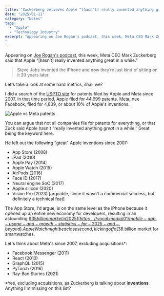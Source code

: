 ```yaml
---
title: "Zuckerberg believes Apple “[hasn’t] really invented anything great in a while…”"
date: "2025-01-11"
category: "Notes"
tags:
  - "Apple"
  - "Technology Industry"
excerpt: "Appearing on Joe Rogan's podcast, this week, Meta CEO Mark Zuckerberg said that Apple “[hasn’t] really invented anything great in a while.” He said, “Steve Jobs invented the iPhone and now they’re just kind of sitting on it 20 years later.” Let's take a look at some hard metrics, shall we?
"
---
```

Appearing on [Joe Rogan's podcast](https://www.youtube.com/watch?v=7k1ehaE0bdU), this week, Meta CEO Mark Zuckerberg said that Apple “[hasn’t] really invented anything great in a while.”

> Steve Jobs invented the iPhone and now they’re just kind of sitting on it 20 years later.

Let's take a look at some hard metrics, shall we?

I did a search of the [USPTO site](https://www.uspto.gov/) for patents filed by Apple and Meta since 2007. In that time period, Apple filed for 44,699 patents. Meta, nee Facebook, filed for 4,839, or about 10% of Apple's inventions.

![Apple vs Meta patents](/images/apple-and-meta-patents.png)

You can argue that not all companies file for patents for everything, or that Zuck said Apple hasn't "really invented anything _great_ in a while.” Great being the keyword here.

He left out the following "great" Apple inventions since 2007:
- App Store (2008)
- iPad (2010)
- Apple Pay (2014)
- Apple Watch (2015)
- AirPods (2016)
- Face ID (2017)
- Neural engine SoC (2017)
- Apple silicon (2020)
- Vision Pro (2023) [arguable, since it wasn't a commercial success, but definitely a technical feat]

The App Store, I'd argue, is on the same level as the iPhone because it opened up an entire new economy for developers, resulting in an astounding [$935 billion market in 2025](https://vocal.media/01/mobile-app-usage-and-growth-statistics-for-2025-and-beyond). Apple Watch might be a close second, kicking off a [$38 billion market](https://www.fortunebusinessinsights.com/smartwatch-market-106625) for smartwatches.

Let's think about Meta's since 2007, excluding acquisitions*:
- Facebook Messenger (2011)
- React (2013)
- GraphQL (2015)
- PyTorch (2016)
- Ray-Ban Stories (2021)

*Yes, excluding acquisitions, as Zuckerberg is talking about **inventions**. Anything I'm missing on this list?